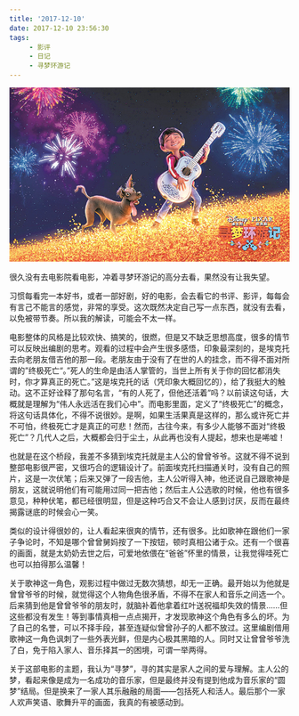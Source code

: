 ```yaml
---
title: '2017-12-10'
date: 2017-12-10 23:56:30
tags:
     - 影评
     - 日记
     - 寻梦环游记
---
```


![](2017-12-10/1.jpeg)

很久没有去电影院看电影，冲着寻梦环游记的高分去看，果然没有让我失望。



习惯每看完一本好书，或者一部好剧，好的电影，会去看它的书评、影评，每每会有言己不能言的感觉，非常的享受。这次既然决定自己写一点东西，就没有去看，以免被带节奏。所以我的解读，可能会不太一样。

<!--more-->

电影整体的风格是比较欢快、搞笑的，很燃，但是又不缺乏思想高度，很多的情节可以反映出编剧的思考。观看的过程中会产生很多感悟，印象最深刻的，是埃克托去向老朋友借吉他的那一段。老朋友由于没有了在世的人的挂念，而不得不面对所谓的”终极死亡“。”死人的生命是由活人掌管的，当世上所有关于你的回忆都消失时，你才算真正的死亡。”这是埃克托的话（凭印象大概回忆的），给了我挺大的触动。这不正好诠释了那句名言，“有的人死了，但他还活着”吗？以前读这句话，大概就是理解为“伟人永远活在我们心中”。而电影里面，定义了“终极死亡”的概念，将这句话具体化，不得不说很妙。是啊，如果生活果真是这样的，那么或许死亡并不可怕，终极死亡才是真正的可悲！然而，古往今来，有多少人能够不面对“终极死亡”？几代人之后，大概都会归于尘土，从此再也没有人提起，想来也是唏嘘！

也就是在这个桥段，我差不多猜到埃克托就是主人公的曾曾爷爷。这就不得不说到整部电影很严密，又很巧合的逻辑设计了。前面埃克托扫描通关时，没有自己的照片，这是一次伏笔；后来又弹了一段吉他，主人公听得入神，他还说自己跟歌神是朋友，这就说明他们有可能用过同一把吉他；然后主人公选歌的时候，他也有很多意见，种种伏笔，都已经很明显，但是这种巧合又不会让人感到讨厌，反而在最终揭露谜底的时候会心一笑。

类似的设计得很妙的，让人看起来很爽的情节，还有很多。比如歌神在跟他们一家子争论时，不知是哪个曾曾舅妈按了一下按钮，顿时真相公诸于众。还有一个很喜的画面，就是太奶奶去世之后，可爱地依偎在“爸爸”怀里的情景，让我觉得哇死亡也可以拍得那么温馨！

关于歌神这一角色，观影过程中做过无数次猜想，却无一正确。最开始以为他就是曾曾爷爷的时候，就觉得这个人物角色很矛盾，不得不在家人和音乐之间选一个。后来猜到他是曾曾爷爷的朋友时，就脑补着他拿着红叶送祝福却失效的情景……但这些都没有发生！等到事情真相一点点揭开，才发现歌神这个角色有多么的坏。为了自己的名誉，可以不择手段，甚至连疑似曾曾孙子的人都不放过。这里编剧借用歌神这一角色讽刺了一些外表光鲜，但是内心极其黑暗的人。同时又让曾曾爷爷洗了白，免于陷入家人、音乐择其一的困境，可谓一举两得。

关于这部电影的主题，我认为“寻梦”，寻的其实是家人之间的爱与理解。主人公的梦，看起来像是成为一名成功的音乐家，但是最终并没有提到他成为音乐家的“圆梦”结局。但是换来了一家人其乐融融的局面——包括死人和活人。最后那个一家人欢声笑语、歌舞升平的画面，我真的有被感动到。

































